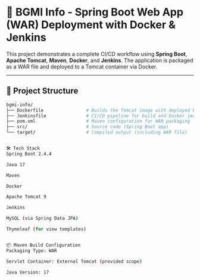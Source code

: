 # 🚀 BGMI Info - Spring Boot Web App (WAR) Deployment with Docker & Jenkins

This project demonstrates a complete CI/CD workflow using **Spring Boot**, **Apache Tomcat**, **Maven**, **Docker**, and **Jenkins**. The application is packaged as a WAR file and deployed to a Tomcat container via Docker.

---

## 📁 Project Structure

```bash
bgmi-info/
├── Dockerfile                # Builds the Tomcat image with deployed WAR
├── Jenkinsfile               # CI/CD pipeline for build and Docker image creation
├── pom.xml                   # Maven configuration for WAR packaging
├── src/                      # Source code (Spring Boot app)
└── target/                   # Compiled output (including WAR file)


🛠️ Tech Stack
Spring Boot 2.4.4

Java 17

Maven

Docker

Apache Tomcat 9

Jenkins

MySQL (via Spring Data JPA)

Thymeleaf (for view templates)


📦 Maven Build Configuration
Packaging Type: WAR

Servlet Container: External Tomcat (provided scope)

Java Version: 17
